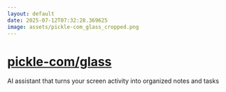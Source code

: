 ```yaml
---
layout: default
date: 2025-07-12T07:32:28.369625
image: assets/pickle-com_glass_cropped.png
---
```


# [pickle-com/glass](https://github.com/pickle-com/glass)

AI assistant that turns your screen activity into organized notes and tasks
